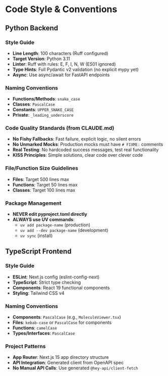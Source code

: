 # Code Style & Conventions

## Python Backend

### Style Guide
- **Line Length**: 100 characters (Ruff configured)
- **Target Version**: Python 3.11
- **Linter**: Ruff with rules: E, F, I, N, W (E501 ignored)
- **Type Hints**: Full Pydantic v2 validation (no explicit mypy yet)
- **Async**: Use async/await for FastAPI endpoints

### Naming Conventions
- **Functions/Methods**: `snake_case`
- **Classes**: `PascalCase`
- **Constants**: `UPPER_SNAKE_CASE`
- **Private**: `_leading_underscore`

### Code Quality Standards (from CLAUDE.md)
- **No Fishy Fallbacks**: Fast failure, explicit logic, no silent errors
- **No Unmarked Mocks**: Production mocks must have `# FIXME:` comments
- **Real Testing**: No hardcoded success messages, test real functionality
- **KISS Principles**: Simple solutions, clear code over clever code

### File/Function Size Guidelines
- **Files**: Target 500 lines max
- **Functions**: Target 50 lines max
- **Classes**: Target 100 lines max

### Package Management
- **NEVER edit pyproject.toml directly**
- **ALWAYS use UV commands**:
  - `uv add package-name` (production)
  - `uv add --dev package-name` (development)
  - `uv sync` (install)

## TypeScript Frontend

### Style Guide
- **ESLint**: Next.js config (eslint-config-next)
- **TypeScript**: Strict type checking
- **Components**: React 19 functional components
- **Styling**: Tailwind CSS v4

### Naming Conventions
- **Components**: `PascalCase` (e.g., `MoleculeViewer.tsx`)
- **Files**: `kebab-case` or `PascalCase` for components
- **Functions**: `camelCase`
- **Types/Interfaces**: `PascalCase`

### Project Patterns
- **App Router**: Next.js 15 app directory structure
- **API Integration**: Generated client from OpenAPI spec
- **No Manual API Calls**: Use generated `@hey-api/client-fetch`